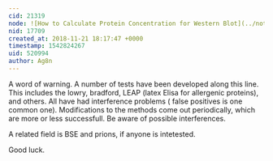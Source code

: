 ```yaml
---
cid: 21319
node: ![How to Calculate Protein Concentration for Western Blot](../notes/rosieliu/11-19-2018/how-to-calculate-protein-concentration-for-western-blot)
nid: 17709
created_at: 2018-11-21 18:17:47 +0000
timestamp: 1542824267
uid: 520994
author: Ag8n
---
```


A word of warning. A number of tests have been developed along this line.  This includes the lowry, bradford, LEAP (latex Elisa for allergenic proteins), and others.  All have had interference problems ( false positives is one common one).  Modifications to the methods come out periodically, which are more or less successfull.  Be aware of possible interferences.

A related field is BSE  and prions, if anyone is intetested.

Good luck.



